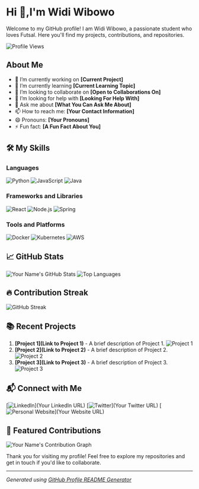 # Hi 👋,I'm Widi Wibowo

Welcome to my GitHub profile! I am Widi Wibowo, a passionate student who loves Futsal. Here you'll find my projects, contributions, and repositories. 

![Profile Views](https://komarev.com/ghpvc/?username=YourUsername&color=brightgreen)

## About Me

- 🔭 I’m currently working on **[Current Project]**
- 🌱 I’m currently learning **[Current Learning Topic]**
- 👯 I’m looking to collaborate on **[Open to Collaborations On]**
- 🤔 I’m looking for help with **[Looking For Help With]**
- 💬 Ask me about **[What You Can Ask Me About]**
- 📫 How to reach me: **[Your Contact Information]**
- 😄 Pronouns: **[Your Pronouns]**
- ⚡ Fun fact: **[A Fun Fact About You]**

## 🛠️ My Skills

### Languages
![Python](https://img.shields.io/badge/Python-3776AB?style=for-the-badge&logo=python&logoColor=white)
![JavaScript](https://img.shields.io/badge/JavaScript-F7DF1E?style=for-the-badge&logo=javascript&logoColor=black)
![Java](https://img.shields.io/badge/Java-007396?style=for-the-badge&logo=java&logoColor=white)

### Frameworks and Libraries
![React](https://img.shields.io/badge/React-20232A?style=for-the-badge&logo=react&logoColor=61DAFB)
![Node.js](https://img.shields.io/badge/Node.js-339933?style=for-the-badge&logo=nodedotjs&logoColor=white)
![Spring](https://img.shields.io/badge/Spring-6DB33F?style=for-the-badge&logo=spring&logoColor=white)

### Tools and Platforms
![Docker](https://img.shields.io/badge/Docker-2496ED?style=for-the-badge&logo=docker&logoColor=white)
![Kubernetes](https://img.shields.io/badge/Kubernetes-326CE5?style=for-the-badge&logo=kubernetes&logoColor=white)
![AWS](https://img.shields.io/badge/AWS-232F3E?style=for-the-badge&logo=amazonaws&logoColor=white)

## 📈 GitHub Stats

![Your Name's GitHub Stats](https://github-readme-stats.vercel.app/api?username=YourUsername&show_icons=true&theme=radical)
![Top Languages](https://github-readme-stats.vercel.app/api/top-langs/?username=YourUsername&layout=compact&theme=radical)

## 🔥 Contribution Streak

![GitHub Streak](https://github-readme-streak-stats.herokuapp.com/?user=YourUsername&theme=radical)

## 📚 Recent Projects

1. **[Project 1](Link to Project 1)** - A brief description of Project 1.
   ![Project 1](https://img.shields.io/github/stars/YourUsername/Project1?style=social)
2. **[Project 2](Link to Project 2)** - A brief description of Project 2.
   ![Project 2](https://img.shields.io/github/stars/YourUsername/Project2?style=social)
3. **[Project 3](Link to Project 3)** - A brief description of Project 3.
   ![Project 3](https://img.shields.io/github/stars/YourUsername/Project3?style=social)

## 📬 Connect with Me

[![LinkedIn](https://img.shields.io/badge/LinkedIn-0A66C2?style=for-the-badge&logo=linkedin&logoColor=white)](Your LinkedIn URL)
[![Twitter](https://img.shields.io/badge/Twitter-1DA1F2?style=for-the-badge&logo=twitter&logoColor=white)](Your Twitter URL)
[![Personal Website](https://img.shields.io/badge/Website-FF7139?style=for-the-badge&logo=firefox&logoColor=white)](Your Website URL)

## 🌟 Featured Contributions

![Your Name's Contribution Graph](https://activity-graph.herokuapp.com/graph?username=YourUsername&theme=github)

Thank you for visiting my profile! Feel free to explore my repositories and get in touch if you'd like to collaborate.

---

*Generated using [GitHub Profile README Generator](https://github.com/rahuldkjain/github-profile-readme-generator)*
